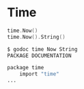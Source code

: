 # Time


```go
time.Now()
time.Now().String()
```

```sh
$ godoc time Now String
PACKAGE DOCUMENTATION

package time
    import "time"
...
```
